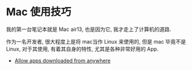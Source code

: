# Mac 使用技巧

我的第一台笔记本就是 Mac air13, 也是因为它, 我才走上了计算机的道路.

作为一名开发者, 很大程度上是将 mac当作 Linux 来使用的, 但是 mac 毕竟不是 Linux, 对于其使用, 有着其自身的特性, 尤其是各种非常好用的 App. 

- [Allow apps downloaded from anywhere](allow_apps_downloaded_from_anywhere.md)